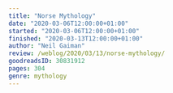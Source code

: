 ```yaml
---
title: "Norse Mythology"
date: "2020-03-06T12:00:00+01:00"
started: "2020-03-06T12:00:00+01:00"
finished: "2020-03-13T12:00:00+01:00"
author: "Neil Gaiman"
review: /weblog/2020/03/13/norse-mythology/
goodreadsID: 30831912
pages: 304
genre: mythology
---
```

